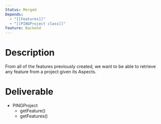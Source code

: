 ```yaml
---
Status: Merged
Depends:
  - "[[Features]]"
  - "[[PINGProject class]]"
Feature: Backend
---
```

# Description
From all of the features previously created, we want to be able to retrieve any feature from a project given its Aspects.
# Deliverable
- PINGProject
    - getFeature()
    - getFeatures()